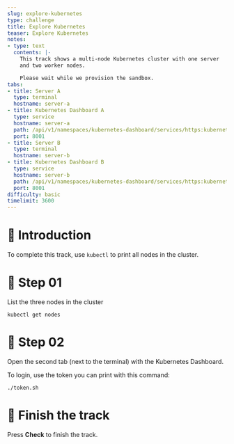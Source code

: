 ```yaml
---
slug: explore-kubernetes
type: challenge
title: Explore Kubernetes
teaser: Explore Kubernetes
notes:
- type: text
  contents: |-
    This track shows a multi-node Kubernetes cluster with one server
    and two worker nodes.

    Please wait while we provision the sandbox.
tabs:
- title: Server A
  type: terminal
  hostname: server-a
- title: Kubernetes Dashboard A
  type: service
  hostname: server-a
  path: /api/v1/namespaces/kubernetes-dashboard/services/https:kubernetes-dashboard:/proxy/#!/
  port: 8001
- title: Server B
  type: terminal
  hostname: server-b
- title: Kubernetes Dashboard B
  type: service
  hostname: server-b
  path: /api/v1/namespaces/kubernetes-dashboard/services/https:kubernetes-dashboard:/proxy/#!/
  port: 8001
difficulty: basic
timelimit: 3600
---
```


👋 Introduction
===============

To complete this track, use `kubectl` to
print all nodes in the cluster.

📄 Step 01
==========

List the three nodes in the cluster

```
kubectl get nodes
```

🧩 Step 02
==========

Open the second tab (next to the terminal) with the Kubernetes Dashboard.

To login, use the token you can print with this command:

```
./token.sh
```

🏁 Finish the track
===================

Press **Check** to finish the track.
